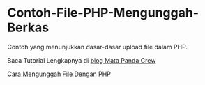 # Contoh-File-PHP-Mengunggah-Berkas
Contoh yang menunjukkan dasar-dasar upload file dalam PHP.

Baca Tutorial Lengkapnya di [blog Mata Panda Crew](https://matapanda-crew.blogspot.com)

[Cara Mengunggah File Dengan PHP](https://matapanda-crew.blogspot.com/2021/02/cara-mengunggah-file-dengan-php-dengan.html)
